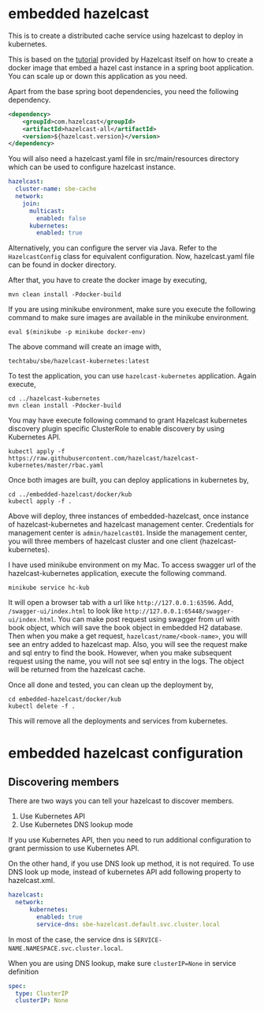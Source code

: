 # embedded hazelcast

This is to create a distributed cache service using hazelcast to deploy in kubernetes. 

This is based on the [tutorial](https://docs.hazelcast.com/tutorials/kubernetes-embedded) provided by Hazelcast 
itself on how to create a docker image that embed a hazel cast instance in a spring boot application. You can scale 
up or down this application as you need. 

Apart from the base spring boot dependencies, you need the following dependency. 
```xml
<dependency>
    <groupId>com.hazelcast</groupId>
    <artifactId>hazelcast-all</artifactId>
    <version>${hazelcast.version}</version>
</dependency>
```

You will also need a hazelcast.yaml file in src/main/resources directory which can be used to configure hazelcast 
instance.
````yaml
hazelcast:
  cluster-name: sbe-cache
  network:
    join:
      multicast:
        enabled: false
      kubernetes:
        enabled: true
````

Alternatively, you can configure the server via Java. Refer to the `HazelcastConfig` class for equivalent 
configuration. Now, hazelcast.yaml file can be found in docker directory.

After that, you have to create the docker image by executing,
```shell
mvn clean install -Pdocker-build
```

If you are using minikube environment, make sure you execute the following command to make sure images are available 
in the minikube environment.

```shell
eval $(minikube -p minikube docker-env)
```

The above command will create an image with,
```shell
techtabu/sbe/hazelcast-kubernetes:latest
```

To test the application, you can use `hazelcast-kubernetes` application. Again execute,
```shell
cd ../hazelcast-kubernetes
mvn clean install -Pdocker-build
```

You may have execute following command to grant Hazelcast kubernetes discovery plugin specific ClusterRole to enable 
discovery by using Kubernetes API.
```shell
kubectl apply -f https://raw.githubusercontent.com/hazelcast/hazelcast-kubernetes/master/rbac.yaml
```

Once both images are built, you can deploy applications in kubernetes by,
```shell
cd ../embedded-hazelcast/docker/kub
kubectl apply -f .
```

Above will deploy, three instances of embedded-hazelcast, once instance of hazelcast-kubernetes and hazelcast 
management center. Credentials for management center is `admin/hazelcast01`. Inside the management center, you will 
three members of hazelcast cluster and one client (hazelcast-kubernetes).

I have used minikube environment on my Mac. To access swagger url of the hazelcast-kubernetes application, execute 
the following command. 
```shell
minikube service hc-kub
```

It will open a browser tab with a url like `http://127.0.0.1:63596`. Add, `/swagger-ui/index.html` to look like 
`http://127.0.0.1:65448/swagger-ui/index.html`. You can make post request using swagger from url with book object, 
which will save the book object in embedded H2 database. Then when you make a get request, `hazelcast/name/<book-name>`, you will see 
an entry added to hazelcast map. Also, you will see the request make and sql entry to find the book. However, when 
you make subsequent request using the name, you will not see sql entry in the logs. The object will be returned from 
the hazelcast cache. 

Once all done and tested, you can clean up the deployment by,
```shell
cd embedded-hazelcast/docker/kub
kubectl delete -f .
```
This will remove all the deployments and services from kubernetes. 


# embedded hazelcast configuration
## Discovering members 

There are two ways you can tell your hazelcast to discover members. 
1. Use Kubernetes API
2. Use Kubernetes DNS lookup mode

If you use Kubernetes API, then you need to run additional configuration to grant permission to use Kubernetes API.

On the other hand, if you use DNS look up method, it is not required. To use DNS look up mode, instead of kubernetes 
API add following property to hazelcast.xml. 

```yaml
hazelcast:
  network:
      kubernetes:
        enabled: true
        service-dns: sbe-hazelcast.default.svc.cluster.local
```

In most of the case, the service dns is `SERVICE-NAME.NAMESPACE.svc.cluster.local`.

When you are using DNS lookup, make sure `clusterIP=None` in service definition
```yaml
spec:
  type: ClusterIP
  clusterIP: None
```
